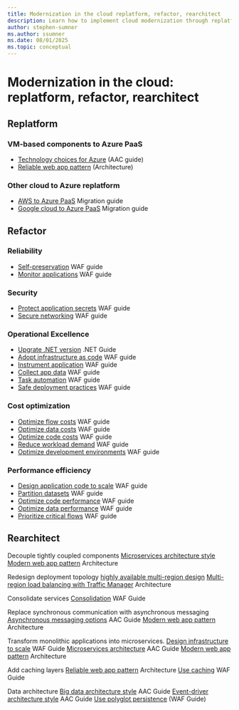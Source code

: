 ```yaml
---
title: Modernization in the cloud replatform, refactor, rearchitect
description: Learn how to implement cloud modernization through replatforming, refactoring, and rearchitecting strategies to improve workload performance, reliability, and maintainability.
author: stephen-sumner
ms.author: ssumner
ms.date: 08/01/2025
ms.topic: conceptual
---
```


# Modernization in the cloud: replatform, refactor, rearchitect

## Replatform

### VM-based components to Azure PaaS

- [Technology choices for Azure](/azure/architecture/guide/technology-choices/technology-choices-overview) (AAC guide)
- [Reliable web app pattern](azure/architecture/web-apps/guides/enterprise-app-patterns/reliable-web-app/dotnet/guidance) (Architecture)

### Other cloud to Azure replatform

- [AWS to Azure PaaS](/azure/migration/migrate-from-aws) Migration guide
- [Google cloud to Azure PaaS](/azure/migration/migrate-from-google-cloud) Migration guide

## Refactor

### Reliability

- [Self-preservation](/azure/well-architected/reliability/self-preservation#application-design-guidance-and-patterns) WAF guide
- [Monitor applications](/azure/well-architected/reliability/monitoring-alerting-strategy#monitor-applications) WAF guide

### Security

- [Protect application secrets](/azure/well-architected/security/application-secrets) WAF guide
- [Secure networking](/azure/well-architected/security/networking) WAF guide

### Operational Excellence

- [Upgrate .NET version](/dotnet/core/install/upgrade) .NET Guide
- [Adopt infrastructure as code](/azure/well-architected/operational-excellence/infrastructure-as-code-design) WAF guide
- [Instrument application](/azure/well-architected/operational-excellence/instrument-application) WAF guide
- [Collect app data](/azure/well-architected/operational-excellence/observability#application-data) WAF guide
- [Task automation](/azure/well-architected/operational-excellence/automate-tasks) WAF guide
- [Safe deployment practices](/azure/well-architected/operational-excellence/safe-deployments) WAF guide

### Cost optimization

- [Optimize flow costs](/azure/well-architected/cost-optimization/optimize-flow-costs) WAF guide
- [Optimize data costs](/azure/well-architected/cost-optimization/optimize-data-costs) WAF guide
- [Optimize code costs](/azure/well-architected/cost-optimization/optimize-code-costs) WAF guide
- [Reduce workload demand](/azure/well-architected/cost-optimization/optimize-scaling-costs#reduce-demand) WAF guide
- [Optimize development environments](/azure/well-architected/cost-optimization/optimize-personnel-time#optimize-the-development-environment) WAF guide

### Performance efficiency

- [Design application code to scale](/azure/well-architected/performance-efficiency/scale-partition#design-application-to-scale) WAF guide
- [Partition datasets](/azure/well-architected/performance-efficiency/scale-partition#partition-workload) WAF guide
- [Optimize code performance](/azure/well-architected/performance-efficiency/optimize-code-infrastructure#optimize-code-performance) WAF guide
- [Optimize data performance](/azure/well-architected/performance-efficiency/optimize-data-performance) WAF guide
- [Prioritize critical flows](/azure/well-architected/performance-efficiency/prioritize-critical-flows) WAF guide

## Rearchitect

Decouple tightly coupled components
[Microservices architecture style](/azure/architecture/guide/architecture-styles/microservices)
[Modern web app pattern](/azure/architecture/web-apps/guides/enterprise-app-patterns/modern-web-app/dotnet/guidance) Architecture

Redesign deployment topology
[highly available multi-region design](/azure/well-architected/reliability/highly-available-multi-region-design)
[Multi-region load balancing with Traffic Manager](/azure/architecture/high-availability/reference-architecture-traffic-manager-application-gateway) Architecture

Consolidate services
[Consolidation](/azure/well-architected/cost-optimization/consolidation) WAF Guide

Replace synchronous communication with asynchronous messaging
[Asynchronous messaging options](/azure/architecture/guide/technology-choices/messaging) AAC Guide
[Modern web app pattern](/azure/architecture/web-apps/guides/enterprise-app-patterns/modern-web-app/dotnet/guidance) Architecture

Transform monolithic applications into microservices.
[Design infrastructure to scale](/azure/well-architected/performance-efficiency/scale-partition#design-infrastructure-to-scale) WAF Guide
[Microservices architecture](/azure/architecture/guide/architecture-styles/microservices) AAC Guide
[Modern web app pattern](/azure/architecture/web-apps/guides/enterprise-app-patterns/modern-web-app/dotnet/guidance) Architecture

Add caching layers
[Reliable web app pattern](/azure/architecture/web-apps/guides/enterprise-app-patterns/reliable-web-app/dotnet/guidance) Architecture
[Use caching](/azure/well-architected/performance-efficiency/optimize-data-performance#use-caching) WAF Guide

Data architecture
[Big data architecture style](/azure/architecture/guide/architecture-styles/big-data) AAC Guide
[Event-driver architecture style](/azure/architecture/guide/architecture-styles/event-driven) AAC Guide
[Use polyglot persistence](/azure/well-architected/performance-efficiency/optimize-data-performance#use-polyglot-persistence) (WAF Guide)
